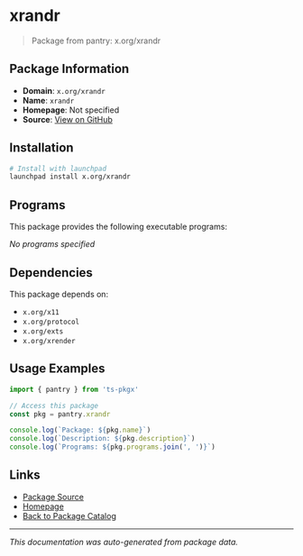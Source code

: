 # xrandr

> Package from pantry: x.org/xrandr

## Package Information

- **Domain**: `x.org/xrandr`
- **Name**: `xrandr`
- **Homepage**: Not specified
- **Source**: [View on GitHub](https://github.com/pkgxdev/pantry/tree/main/projects/x.org/xrandr/package.yml)

## Installation

```bash
# Install with launchpad
launchpad install x.org/xrandr
```

## Programs

This package provides the following executable programs:

*No programs specified*

## Dependencies

This package depends on:

- `x.org/x11`
- `x.org/protocol`
- `x.org/exts`
- `x.org/xrender`

## Usage Examples

```typescript
import { pantry } from 'ts-pkgx'

// Access this package
const pkg = pantry.xrandr

console.log(`Package: ${pkg.name}`)
console.log(`Description: ${pkg.description}`)
console.log(`Programs: ${pkg.programs.join(', ')}`)
```

## Links

- [Package Source](https://github.com/pkgxdev/pantry/tree/main/projects/x.org/xrandr/package.yml)
- [Homepage](#)
- [Back to Package Catalog](../../../package-catalog.md)

---

*This documentation was auto-generated from package data.*
